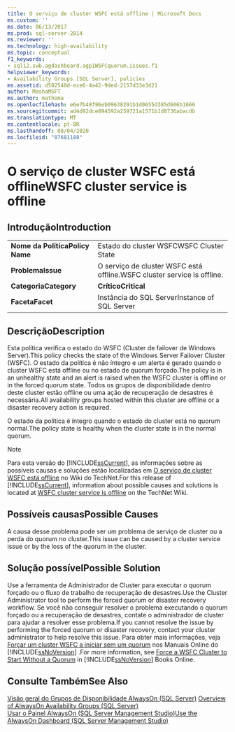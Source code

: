 ```yaml
---
title: O serviço de cluster WSFC está offline | Microsoft Docs
ms.custom: ''
ms.date: 06/13/2017
ms.prod: sql-server-2014
ms.reviewer: ''
ms.technology: high-availability
ms.topic: conceptual
f1_keywords:
- sql12.swb.agdashboard.agp1WSFCquorum.issues.f1
helpviewer_keywords:
- Availability Groups [SQL Server], policies
ms.assetid: d502548d-ece6-4a42-9ded-2157d33e3d21
author: MashaMSFT
ms.author: mathoma
ms.openlocfilehash: e6e7b48f96eb09638291b1d0655d385d606b1666
ms.sourcegitcommit: ad4d92dce894592a259721a1571b1d8736abacdb
ms.translationtype: MT
ms.contentlocale: pt-BR
ms.lasthandoff: 08/04/2020
ms.locfileid: "87681188"
---
```

# <a name="wsfc-cluster-service-is-offline"></a><span data-ttu-id="417bf-102">O serviço de cluster WSFC está offline</span><span class="sxs-lookup"><span data-stu-id="417bf-102">WSFC cluster service is offline</span></span>
    
## <a name="introduction"></a><span data-ttu-id="417bf-103">Introdução</span><span class="sxs-lookup"><span data-stu-id="417bf-103">Introduction</span></span>  
  
|||  
|-|-|  
|<span data-ttu-id="417bf-104">**Nome da Política**</span><span class="sxs-lookup"><span data-stu-id="417bf-104">**Policy Name**</span></span>|<span data-ttu-id="417bf-105">Estado do cluster WSFC</span><span class="sxs-lookup"><span data-stu-id="417bf-105">WSFC Cluster State</span></span>|  
|<span data-ttu-id="417bf-106">**Problema**</span><span class="sxs-lookup"><span data-stu-id="417bf-106">**Issue**</span></span>|<span data-ttu-id="417bf-107">O serviço de cluster WSFC está offline.</span><span class="sxs-lookup"><span data-stu-id="417bf-107">WSFC cluster service is offline.</span></span>|  
|<span data-ttu-id="417bf-108">**Categoria**</span><span class="sxs-lookup"><span data-stu-id="417bf-108">**Category**</span></span>|<span data-ttu-id="417bf-109">**Crítico**</span><span class="sxs-lookup"><span data-stu-id="417bf-109">**Critical**</span></span>|  
|<span data-ttu-id="417bf-110">**Faceta**</span><span class="sxs-lookup"><span data-stu-id="417bf-110">**Facet**</span></span>|<span data-ttu-id="417bf-111">Instância do SQL Server</span><span class="sxs-lookup"><span data-stu-id="417bf-111">Instance of SQL Server</span></span>|  
  
## <a name="description"></a><span data-ttu-id="417bf-112">Descrição</span><span class="sxs-lookup"><span data-stu-id="417bf-112">Description</span></span>  
 <span data-ttu-id="417bf-113">Esta política verifica o estado do WSFC (Cluster de failover de Windows Server).</span><span class="sxs-lookup"><span data-stu-id="417bf-113">This policy checks the state of the Windows Server Failover Cluster (WSFC).</span></span> <span data-ttu-id="417bf-114">O estado da política é não íntegro e um alerta é gerado quando o cluster WSFC está offline ou no estado de quorum forçado.</span><span class="sxs-lookup"><span data-stu-id="417bf-114">The policy is in an unhealthy state and an alert is raised when the WSFC cluster is offline or in the forced quorum state.</span></span> <span data-ttu-id="417bf-115">Todos os grupos de disponibilidade dentro deste cluster estão offline ou uma ação de recuperação de desastres é necessária.</span><span class="sxs-lookup"><span data-stu-id="417bf-115">All availability groups hosted within this cluster are offline or a disaster recovery action is required.</span></span>  
  
 <span data-ttu-id="417bf-116">O estado da política é íntegro quando o estado do cluster está no quorum normal.</span><span class="sxs-lookup"><span data-stu-id="417bf-116">The policy state is healthy when the cluster state is in the normal quorum.</span></span>  
  
> [!NOTE]  
>  <span data-ttu-id="417bf-117">Para esta versão do [!INCLUDE[ssCurrent](../../../includes/sscurrent-md.md)], as informações sobre as possíveis causas e soluções estão localizadas em [O serviço de cluster WSFC está offline](https://go.microsoft.com/fwlink/p/?LinkId=220849) no Wiki do TechNet.</span><span class="sxs-lookup"><span data-stu-id="417bf-117">For this release of [!INCLUDE[ssCurrent](../../../includes/sscurrent-md.md)], information about possible causes and solutions is located at [WSFC cluster service is offline](https://go.microsoft.com/fwlink/p/?LinkId=220849) on the TechNet Wiki.</span></span>  
  
## <a name="possible-causes"></a><span data-ttu-id="417bf-118">Possíveis causas</span><span class="sxs-lookup"><span data-stu-id="417bf-118">Possible Causes</span></span>  
 <span data-ttu-id="417bf-119">A causa desse problema pode ser um problema de serviço de cluster ou a perda do quorum no cluster.</span><span class="sxs-lookup"><span data-stu-id="417bf-119">This issue can be caused by a cluster service issue or by the loss of the quorum in the cluster.</span></span>  
  
## <a name="possible-solution"></a><span data-ttu-id="417bf-120">Solução possível</span><span class="sxs-lookup"><span data-stu-id="417bf-120">Possible Solution</span></span>  
 <span data-ttu-id="417bf-121">Use a ferramenta de Administrador de Cluster para executar o quorum forçado ou o fluxo de trabalho de recuperação de desastres.</span><span class="sxs-lookup"><span data-stu-id="417bf-121">Use the Cluster Administrator tool to perform the forced quorum or disaster recovery workflow.</span></span> <span data-ttu-id="417bf-122">Se você não conseguir resolver o problema executando o quorum forçado ou a recuperação de desastres, contate o administrador de cluster para ajudar a resolver esse problema.</span><span class="sxs-lookup"><span data-stu-id="417bf-122">If you cannot resolve the issue by performing the forced quorum or disaster recovery, contact your cluster administrator to help resolve this issue.</span></span> <span data-ttu-id="417bf-123">Para obter mais informações, veja [Forçar um cluster WSFC a iniciar sem um quorum](../../../sql-server/failover-clusters/windows/force-a-wsfc-cluster-to-start-without-a-quorum.md) nos Manuais Online do [!INCLUDE[ssNoVersion](../../../includes/ssnoversion-md.md)] .</span><span class="sxs-lookup"><span data-stu-id="417bf-123">For more information, see [Force a WSFC Cluster to Start Without a Quorum](../../../sql-server/failover-clusters/windows/force-a-wsfc-cluster-to-start-without-a-quorum.md) in [!INCLUDE[ssNoVersion](../../../includes/ssnoversion-md.md)] Books Online.</span></span>  
  
## <a name="see-also"></a><span data-ttu-id="417bf-124">Consulte Também</span><span class="sxs-lookup"><span data-stu-id="417bf-124">See Also</span></span>  
 <span data-ttu-id="417bf-125">[Visão geral do Grupos de Disponibilidade AlwaysOn &#40;SQL Server&#41;](overview-of-always-on-availability-groups-sql-server.md) </span><span class="sxs-lookup"><span data-stu-id="417bf-125">[Overview of AlwaysOn Availability Groups &#40;SQL Server&#41;](overview-of-always-on-availability-groups-sql-server.md) </span></span>  
 [<span data-ttu-id="417bf-126">Usar o Painel AlwaysOn &#40;SQL Server Management Studio&#41;</span><span class="sxs-lookup"><span data-stu-id="417bf-126">Use the AlwaysOn Dashboard &#40;SQL Server Management Studio&#41;</span></span>](use-the-always-on-dashboard-sql-server-management-studio.md)  
  
  
